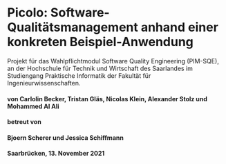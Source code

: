 # Picolo: Software-Qualitätsmanagement anhand einer konkreten Beispiel-Anwendung
Projekt für das Wahlpflichtmodul Software Quality Engineering (PIM-SQE),  an der Hochschule für Technik und Wirtschaft des 
Saarlandes im Studiengang Praktische Informatik der Fakultät für Ingenieurwissenschaften.


#### von Carlolin Becker, Tristan Gläs, Nicolas Klein, Alexander Stolz und Mohammed Al Ali

#### betreut von

#### Bjoern Scherer und Jessica Schiffmann

#### Saarbrücken, 13. November 2021
